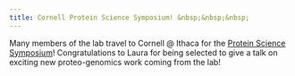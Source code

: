 ```yaml
---
title: Cornell Protein Science Symposium! &nbsp;&nbsp;&nbsp;
---
```


Many members of the lab travel to Cornell @ Ithaca for the
[Protein Science Symposium](https://proteomics.cornell.edu/events/protein-science-symposium/)! 
Congratulations to Laura for being selected to give a talk on exciting new
proteo-genomics work coming from the lab! 